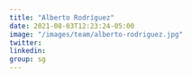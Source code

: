 ```yaml
---
title: "Alberto Rodríguez"
date: 2021-08-03T12:23:24-05:00
image: "/images/team/alberto-rodriguez.jpg"
twitter: 
linkedin: 
group: sg
---
```


